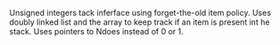 Unsigned integers tack inferface using forget-the-old item policy. Uses doubly linked list and the array to keep track if an item
is present int he stack. Uses pointers to Ndoes instead of 0 or 1.
